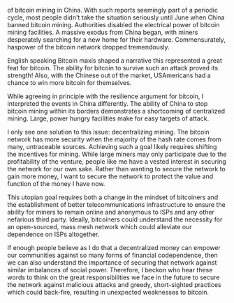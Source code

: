 of bitcoin mining in China. With such reports seemingly part of a
periodic cycle, most people didn\'t take the situation seriously until
June when China banned bitcoin mining. Authorities disabled the
electrical power of bitcoin mining facilities. A massive exodus from
China began, with miners desperately searching for a new home for their
hardware. Commensurately, haspower of the bitcoin network dropped
tremendously.

English speaking Bitcoin maxis shaped a narrative this represented a
great feat for bitcoin. The ability for bitcoin to survive such an
attack proved its strength! Also, with the Chinese out of the market,
USAmericans had a chance to win more bitcoin for themselves.

While agreeing in principle with the resilience argument for bitcoin, I
interpreted the events in China differently. The ability of China to
stop bitcoin mining within its borders demonstrates a shortcoming of
centralized mining. Large, power hungry facilities make for easy targets
of attack.

I only see one solution to this issue: decentralizing mining. The
bitcoin network has more security when the majority of the hash rate
comes from many, untraceable sources. Achieving such a goal likely
requires shifting the incentives for mining. While large miners may only
participate due to the profitability of the venture, people like me have
a vested interest in securing the network for our own sake. Rather than
wanting to secure the network to gain more money, I want to secure the
network to protect the value and function of the money I have now.

This utopian goal requires both a change in the mindset of bitcoiners
and the establishment of better telecommunications infrastructure to
ensure the ability for miners to remain online and anonymous to ISPs and
any other nefarious third party. Ideally, bitcoiners could understand
the necessity for an open-sourced, mass mesh network which could
alleviate our dependence on ISPs altogether.

If enough people believe as I do that a decentralized money can empower
our communities against so many forms of financial codependence, then we
can also understand the importance of securing that network against
similar imbalances of social power. Therefore, I beckon who hear these
words to think on the great responsibilities we face in the future to
secure the network against malicious attacks and greedy, short-sighted
practices which could back-fire, resulting in unexpected weaknesses to
bitcoin.


